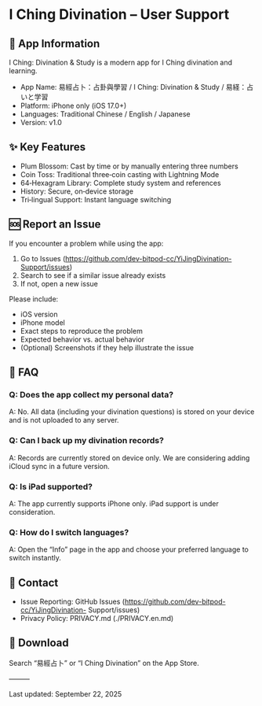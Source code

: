 # I Ching Divination – User Support

  ## 📱 App Information

  I Ching: Divination & Study is a modern app for I Ching divination and learning.

  - App Name: 易經占卜：占卦與學習 / I Ching: Divination & Study / 易経：占いと学習
  - Platform: iPhone only (iOS 17.0+)
  - Languages: Traditional Chinese / English / Japanese
  - Version: v1.0

  ## ✨ Key Features

  - Plum Blossom: Cast by time or by manually entering three numbers
  - Coin Toss: Traditional three‑coin casting with Lightning Mode
  - 64‑Hexagram Library: Complete study system and references
  - History: Secure, on‑device storage
  - Tri‑lingual Support: Instant language switching

  ## 🆘 Report an Issue

  If you encounter a problem while using the app:

  1. Go to Issues (https://github.com/dev-bitpod-cc/YiJingDivination-Support/issues)
  2. Search to see if a similar issue already exists
  3. If not, open a new issue

  Please include:

  - iOS version
  - iPhone model
  - Exact steps to reproduce the problem
  - Expected behavior vs. actual behavior
  - (Optional) Screenshots if they help illustrate the issue

  ## 💬 FAQ

  ### Q: Does the app collect my personal data?

  A: No. All data (including your divination questions) is stored on your device and is
  not uploaded to any server.

  ### Q: Can I back up my divination records?

  A: Records are currently stored on device only. We are considering adding iCloud sync
  in a future version.

  ### Q: Is iPad supported?

  A: The app currently supports iPhone only. iPad support is under consideration.

  ### Q: How do I switch languages?

  A: Open the “Info” page in the app and choose your preferred language to switch
  instantly.

  ## 📧 Contact

  - Issue Reporting: GitHub Issues (https://github.com/dev-bitpod-cc/YiJingDivination-
  Support/issues)
  - Privacy Policy: PRIVACY.md (./PRIVACY.en.md)

  ## 📱 Download

  Search “易經占卜” or “I Ching Divination” on the App Store.

  ———

  Last updated: September 22, 2025
